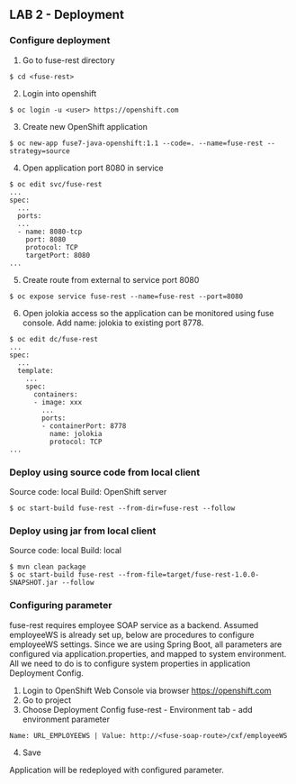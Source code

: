 
## LAB 2 - Deployment

### Configure deployment

1. Go to fuse-rest directory
```
$ cd <fuse-rest>
```
2. Login into openshift
```
$ oc login -u <user> https://openshift.com
```
3. Create new OpenShift application
```
$ oc new-app fuse7-java-openshift:1.1 --code=. --name=fuse-rest --strategy=source
```
4. Open application port 8080 in service
```
$ oc edit svc/fuse-rest
...
spec:
  ...
  ports:
  ...
  - name: 8080-tcp
    port: 8080
    protocol: TCP
    targetPort: 8080
...
```
5. Create route from external to service port 8080
```
$ oc expose service fuse-rest --name=fuse-rest --port=8080
```

6. Open jolokia access so the application can be monitored using fuse console. Add name: jolokia to existing port 8778.
```
$ oc edit dc/fuse-rest
...
spec:
  ...
  template:
    ...
    spec:
      containers:
      - image: xxx
        ...
        ports:
        - containerPort: 8778
          name: jolokia
          protocol: TCP
...
```

### Deploy using source code from local client
Source code: local
Build: OpenShift server
```
$ oc start-build fuse-rest --from-dir=fuse-rest --follow
```

### Deploy using jar from local client
Source code: local
Build: local
```
$ mvn clean package
$ oc start-build fuse-rest --from-file=target/fuse-rest-1.0.0-SNAPSHOT.jar --follow
```

### Configuring parameter
fuse-rest requires employee SOAP service as a backend. Assumed employeeWS is already set up, below are procedures to configure employeeWS settings. Since we are using Spring Boot, all parameters are configured via application.properties, and mapped to system environment. All we need to do is to configure system properties in application Deployment Config.

1. Login to OpenShift Web Console via browser https://openshift.com
2. Go to project <project>
3. Choose Deployment Config fuse-rest - Environment tab - add environment parameter
  ```
  Name: URL_EMPLOYEEWS | Value: http://<fuse-soap-route>/cxf/employeeWS
  ```
4. Save
  
Application will be redeployed with configured parameter.
